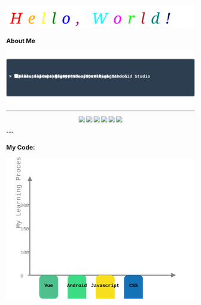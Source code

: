 <div align="center">
  <img src="https://raw.githubusercontent.com/Zhengfu200/Zhengfu200/refs/heads/main/typing_effect.svg"/>
</div>    

### About Me

<img src="https://raw.githubusercontent.com/Zhengfu200/Zhengfu200/refs/heads/main/about.svg"/>

---
<p align="center">
<img src="https://img.shields.io/badge/-JavaScript-black?style=flat-square&logo=javascript"/>
<img src="https://img.shields.io/badge/Android%20Studio-black?style=flat&logo=Android%20Studio&logoColor=27AE60&logoSize=auto">
<img src="https://img.shields.io/badge/-C-black?style=flat-square&logo=C"/>
<img src="https://img.shields.io/badge/-Vue-black?style=flat-square&logo=vue.js"/>
<img src="https://img.shields.io/badge/-Git-black?style=flat-square&logo=git"/>
<img src="https://img.shields.io/badge/-GitHub-black?style=flat-square&logo=github"/>
</p>
---    

### My Code:    
<img src="https://raw.githubusercontent.com/Zhengfu200/Zhengfu200/refs/heads/main/My_Learning_Process.svg"/>
